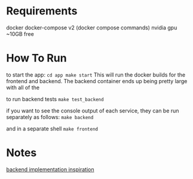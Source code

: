 
# Requirements

docker
docker-compose v2 (docker compose commands)
nvidia gpu
~10GB free

# How To Run

to start the app:
`
cd app
make start
`
This will run the docker builds for the frontend and backend. The backend container ends up being pretty large with all of the 

to run backend tests
`make test_backend`

if you want to see the console output of each service, they can be run separately as follows:
`make backend`

and in a separate shell
`make frontend`


# Notes
[backend implementation inspiration](https://www.cosmicpython.com/)